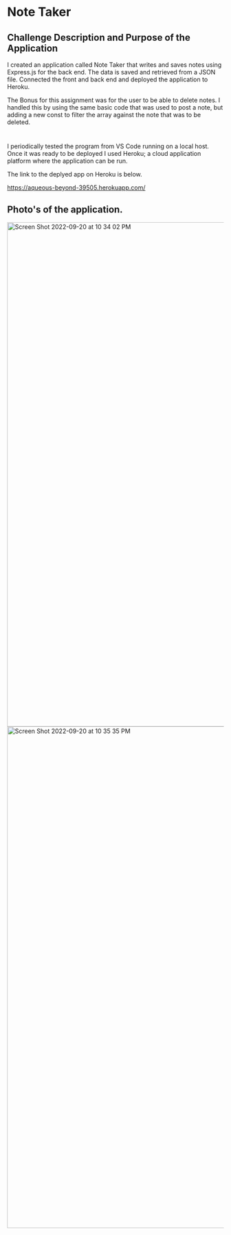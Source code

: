 # Note Taker

## Challenge Description and Purpose of the Application

I created an application called Note Taker that writes and saves notes using Express.js for the back end. The data is saved and retrieved from a JSON file. Connected the front and back end and deployed the application to Heroku. 

The Bonus for this assignment was for the user to be able to delete notes. I handled this by using the same basic code that was used to post a note, but adding a new const to filter the array against the note that was to be deleted. 

#

I periodically tested the program from VS Code running on a local host. Once it was ready to be deployed I used Heroku; a cloud application platform where the application can be run. 

The link to the deplyed app on Heroku is below.

https://aqueous-beyond-39505.herokuapp.com/


## Photo's of the application. 


<img width="1170" alt="Screen Shot 2022-09-20 at 10 34 02 PM" src="https://user-images.githubusercontent.com/107374333/191422658-ef08f483-38b3-4612-85af-cc4cf737c541.png">



<img width="1164" alt="Screen Shot 2022-09-20 at 10 35 35 PM" src="https://user-images.githubusercontent.com/107374333/191422707-7c18fc00-b1ca-4d3a-be87-c48093d69993.png">

